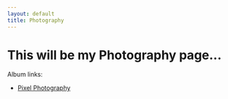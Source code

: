 ```yaml
---
layout: default
title: Photography
---
```



<div class="page-div">
<h1>This will be my Photography page...</h1>
<p>Album links:</p>
<ul>
  <li>
    <a href="https://goo.gl/photos/LDJqgTanEroABRui6">Pixel Photography</a>
  </li>
</ul>
</div>
